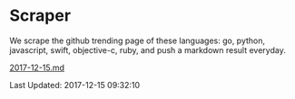 # Scraper

We scrape the github trending page of these languages: go, python, javascript, swift, objective-c, ruby, and push a markdown result everyday.

[2017-12-15.md](https://github.com/henson/Scraper/blob/master/2017-12-15.md)

Last Updated: 2017-12-15 09:32:10